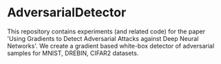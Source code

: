# AdversarialDetector
This repository contains experiments (and related code) for the paper 'Using Gradients to Detect Adversarial Attacks against Deep Neural Networks'. We create a gradient based white-box detector of adversarial samples for MNIST, DREBIN, CIFAR2 datasets. 
